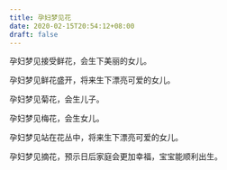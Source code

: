 ```yaml
---
title: 孕妇梦见花
date: 2020-02-15T20:54:12+08:00
draft: false
---
```


孕妇梦见接受鲜花，会生下美丽的女儿。<br>

孕妇梦见鲜花盛开，将来生下漂亮可爱的女儿。<br>

孕妇梦见菊花，会生儿子。<br>

孕妇梦见梅花，会生女儿。<br>

孕妇梦见站在花丛中，将来生下漂亮可爱的女儿。<br>

孕妇梦见摘花，预示日后家庭会更加幸福，宝宝能顺利出生。<br>
